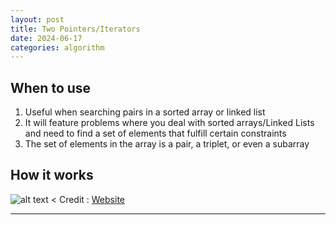 ```yaml
---
layout: post
title: Two Pointers/Iterators
date: 2024-06-17
categories: algorithm 
---
```


## When to use
1. Useful when searching pairs in a sorted array or linked list
2. It will feature problems where you deal with sorted arrays/Linked Lists and need to find a set of elements that fulfill certain constraints
3. The set of elements in the array is a pair, a triplet, or even a subarray

## How it works
![alt text](/blog/public/img/TwoPointers.png)
<
Credit : <a href="https://hackernoon.com/14-patterns-to-ace-any-coding-interview-question-c5bb3357f6ed">Website</a>

---